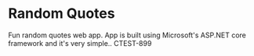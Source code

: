 # Random Quotes
Fun random quotes web app.  App is built using Microsoft's ASP.NET core framework and it's very simple..
CTEST-899
